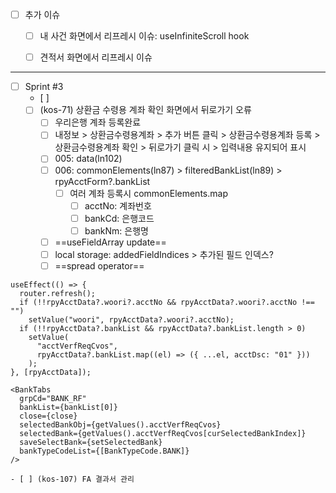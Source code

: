 - [ ] 추가 이슈
	- [ ] 내 사건 화면에서 리프레시 이슈: useInfiniteScroll hook
	- [ ] 견적서 화면에서 리프레시 이슈


***


- [ ] Sprint #3
	- [ ] 
	- [ ] (kos-71) 상환금 수령용 계좌 확인 화면에서 뒤로가기 오류
		- [ ] 우리은행 계좌 등록완료
		- [ ] 내정보 > 상환금수령용계좌 > 추가 버튼 클릭 > 상환금수령용계좌 등록 > 상환금수령용계좌 확인 > 뒤로가기 클릭 시 > 입력내용 유지되어 표시
		- [ ] 005: data(ln102)
		- [ ] 006: commonElements(ln87) > filteredBankList(ln89) > rpyAcctForm?.bankList
			- [ ] 여러 계좌 등록시 commonElements.map
				- [ ] acctNo: 계좌번호
				- [ ] bankCd: 은행코드
				- [ ] bankNm: 은행명
		- [ ] ==useFieldArray update==
		- [ ] local storage: addedFieldIndices > 추가된 필드 인덱스?
		- [ ] ==spread operator==
```tsx
useEffect(() => {  
  router.refresh();  
  if (!!rpyAcctData?.woori?.acctNo && rpyAcctData?.woori?.acctNo !== "")  
    setValue("woori", rpyAcctData?.woori?.acctNo);  
  if (!!rpyAcctData?.bankList && rpyAcctData?.bankList.length > 0)  
    setValue(  
      "acctVerfReqCvos",  
      rpyAcctData?.bankList.map((el) => ({ ...el, acctDsc: "01" }))  
    );  
}, [rpyAcctData]);

<BankTabs  
  grpCd="BANK_RF"  
  bankList={bankList[0]}  
  close={close}  
  selectedBankObj={getValues().acctVerfReqCvos}  
  selectedBank={getValues().acctVerfReqCvos[curSelectedBankIndex]}  
  saveSelectBank={setSelectedBank}  
  bankTypeCodeList={[BankTypeCode.BANK]}  
/>
```
	- [ ] (kos-107) FA 결과서 관리













